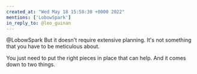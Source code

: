 ```yaml
---
created_at: "Wed May 18 15:58:30 +0000 2022"
mentions: ['LobowSpark']
in_reply_to: @leo_guinan
---
```


@LobowSpark But it doesn't require extensive planning. It's not something that you have to be meticulous about.

You just need to put the right pieces in place that can help. And it comes down to two things.